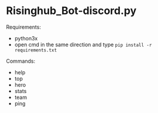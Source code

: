 # Risinghub_Bot-discord.py
Requirements:
- python3x
- open cmd in the same direction and type
``pip install -r requirements.txt``

Commands:
- help
- top
- hero
- stats
- team
- ping
